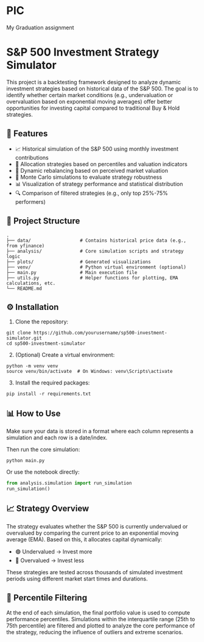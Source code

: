 # PIC
My Graduation assignment

# S\&P 500 Investment Strategy Simulator

This project is a backtesting framework designed to analyze dynamic investment strategies based on historical data of the S\&P 500. The goal is to identify whether certain market conditions (e.g., undervaluation or overvaluation based on exponential moving averages) offer better opportunities for investing capital compared to traditional Buy & Hold strategies.

## 🚀 Features

* 📈 Historical simulation of the S\&P 500 using monthly investment contributions
* 🧠 Allocation strategies based on percentiles and valuation indicators
* 🔄 Dynamic rebalancing based on perceived market valuation
* 🎯 Monte Carlo simulations to evaluate strategy robustness
* 📊 Visualization of strategy performance and statistical distribution
* 🔍 Comparison of filtered strategies (e.g., only top 25%-75% performers)

## 📂 Project Structure

```
.
├── data/                  # Contains historical price data (e.g., from yfinance)
├── analysis/              # Core simulation scripts and strategy logic
├── plots/                 # Generated visualizations
├── venv/                  # Python virtual environment (optional)
├── main.py                # Main execution file
├── utils.py               # Helper functions for plotting, EMA calculations, etc.
└── README.md
```

## ⚙️ Installation

1. Clone the repository:

```
git clone https://github.com/yourusername/sp500-investment-simulator.git
cd sp500-investment-simulator
```

2. (Optional) Create a virtual environment:

```
python -m venv venv
source venv/bin/activate  # On Windows: venv\Scripts\activate
```

3. Install the required packages:

```
pip install -r requirements.txt
```

## 📊 How to Use

Make sure your data is stored in a format where each column represents a simulation and each row is a date/index.

Then run the core simulation:

```
python main.py
```

Or use the notebook directly:

```python
from analysis.simulation import run_simulation
run_simulation()
```

## 📈 Strategy Overview

The strategy evaluates whether the S\&P 500 is currently undervalued or overvalued by comparing the current price to an exponential moving average (EMA). Based on this, it allocates capital dynamically:

* 🟢 Undervalued → Invest more
* 🔴 Overvalued → Invest less

These strategies are tested across thousands of simulated investment periods using different market start times and durations.

## 🧪 Percentile Filtering

At the end of each simulation, the final portfolio value is used to compute performance percentiles. Simulations within the interquartile range (25th to 75th percentile) are filtered and plotted to analyze the core performance of the strategy, reducing the influence of outliers and extreme scenarios.

